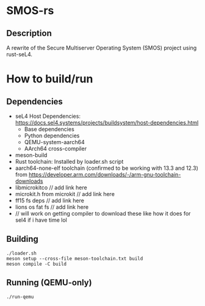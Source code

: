 # SMOS-rs

## Description

A rewrite of the Secure Multiserver Operating System (SMOS) project using rust-seL4.

# How to build/run

## Dependencies

* seL4 Host Dependencies: https://docs.sel4.systems/projects/buildsystem/host-dependencies.html
    * Base dependencies
    * Python dependencies
    * QEMU-system-aarch64
    * AArch64 cross-compiler
* meson-build
* Rust toolchain: Installed by loader.sh script
* aarch64-none-elf toolchain (confirmed to be working with 13.3 and 12.3) from https://developer.arm.com/downloads/-/arm-gnu-toolchain-downloads
* libmicrokitco // add link here
* microkit.h from microkit // add link here
* ff15 fs deps // add link here
* lions os fat fs // add link here
* // will work on getting compiler to download these like how it does for sel4 if i have time lol

## Building
```
./loader.sh
meson setup --cross-file meson-toolchain.txt build
meson compile -C build
```
## Running (QEMU-only)
```
./run-qemu
```
